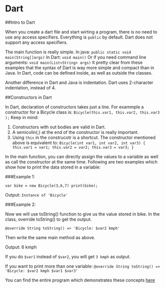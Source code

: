 # Dart

##Intro to Dart

When you create a dart file and start wirting a program, there is no need to use any access specifiers. Everything is `public` by default. Dart does not support any access specifiers.

The main function is really simple.
In java:
`public static void main(String[]args)`
In Dart:
`void main()`
Or if you need command line arguments:
`void main(List<String> args)`
It pretty clear from these examples that the syntax of Dart is way more simple and compact than in Java.
In Dart, code can be defined inside, as well as outside the classes.

Another difference in Dart and Java is indentation. Dart uses 2-character indentation, instead of 4.

##Constructors in Dart

In Dart, declaration of constructors takes just a line. For exammple a constructor for a Bicycle class is:
`Bicycle(this.var1, this.var2, this.var3 );`
Keep in mind:
1) Constructors with out bodies are valid in Dart.
2) A semicolin(;) at the end of the constructor is really important.
3) Using `this` in the construcotr is a shortcut. The constructor mentioned above is equivalent to:
`Bicycle(int var1, int var2, int var3) {
  this.var1 = var1;
  this.var2 = var2;
  this.var3 = var3;
}`

In the main function, you can directly assign the values to a variable as well as call the constructor at the same time. Following are two examples which show how to print the data stored in a variable:

###Example 1:

`var bike = new Bicycle(3,6,7)
print(bike);`

Output:
`Instance of 'Bicycle'`

###Example 2:

Now we will use toString() function to give us the value stored in bike.
In the class, override toString() to get the output.

`@override
String toString() => 'Bicycle: $var2 kmph'`

Then write the same main method as above.

Output:
6 kmph

If you do `$var1` instead of `$var2`, you will get `3 kmph` as output.

If you want to print more than one variable:
`@override
String toString() => 'Bicycle: $var2 kmph $var1 $var3'`

You can find the entire program which demonstrates these concepts [here](https://github.com/yashk2000/Dart/blob/master/Bicycle.dart)
